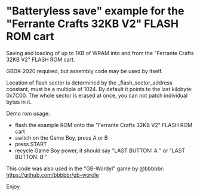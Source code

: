 # "Batteryless save" example for the "Ferrante Crafts 32KB V2" FLASH ROM cart

Saving and loading of up to 1KB of WRAM into and from the "Ferrante Crafts 32KB V2" FLASH ROM cart.

GBDK-2020 required, but assembly code may be used by itself.

Location of flash sector is determined by the _flash_sector_address constant, must be a multiple of 1024.
By default it points to the last kilobyte: 0x7C00. The whole sector is erased at once, you can not patch 
individual bytes in it.

Demo rom usage:
- flash the example ROM onto the "Ferrante Crafts 32KB V2" FLASH ROM cart
- switch on the Game Boy, press A or B
- press START
- recycle Game Boy power, it should say "LAST BUTTON: A " or "LAST BUTTON: B "

This code was also used in the "GB-Wordyl" game by @bbbbbr: https://github.com/bbbbbr/gb-wordle

Enjoy.
